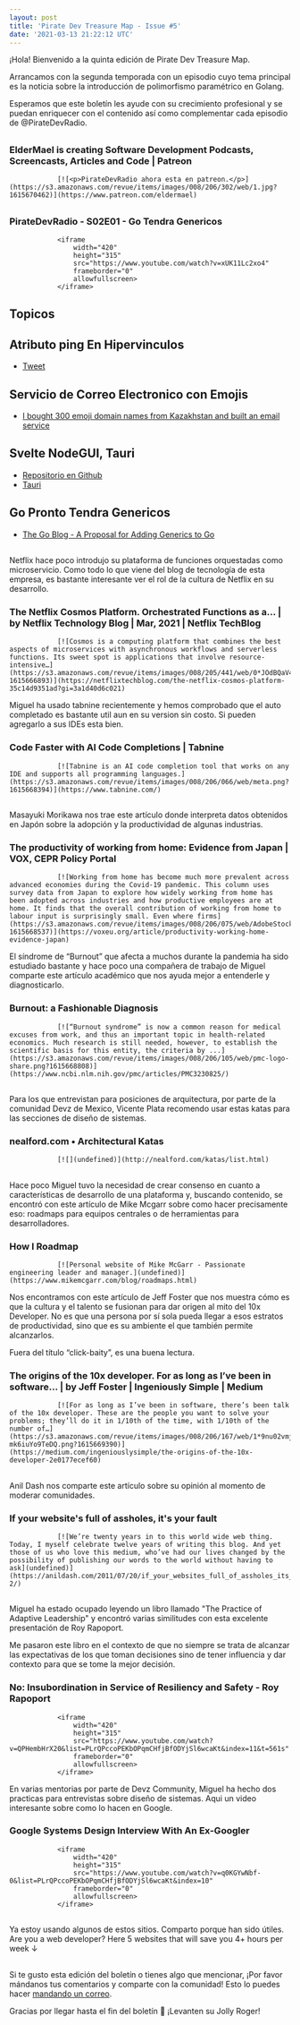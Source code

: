 ```yaml
---
layout: post
title: 'Pirate Dev Treasure Map - Issue #5'
date: '2021-03-13 21:22:12 UTC'
---
```

¡Hola! Bienvenido a la quinta edición de Pirate Dev Treasure Map.

Arrancamos con la segunda temporada con un episodio cuyo tema principal es la noticia sobre la introducción de polimorfismo paramétrico en Golang.

Esperamos que este boletín les ayude con su crecimiento profesional y se puedan enriquecer con el contenido así como complementar cada episodio de @PirateDevRadio.
## 
### ElderMael is creating Software Development Podcasts, Screencasts, Articles and Code | Patreon
                [![<p>PirateDevRadio ahora esta en patreon.</p>](https://s3.amazonaws.com/revue/items/images/008/206/302/web/1.jpg?1615670462)](https://www.patreon.com/eldermael)
                
## 
### PirateDevRadio - S02E01 - Go Tendra Genericos
                <iframe 
                    width="420" 
                    height="315" 
                    src="https://www.youtube.com/watch?v=xUK11Lc2xo4" 
                    frameborder="0" 
                    allowfullscreen>
                </iframe>
## Topicos

## Atributo ping En Hipervinculos

* [Tweet](https://twitter.com/dotnafis/status/1363320430333886464)

## Servicio de Correo Electronico con Emojis

* [I bought 300 emoji domain names from Kazakhstan and built an email service](https://tinyprojects.dev/projects/mailoji)

## Svelte NodeGUI, Tauri

* [Repositorio en Github](https://github.com/nodegui/svelte-nodegui)
* [Tauri](https://tauri.studio/en/docs/getting-started/setup-linux/)

## Go Pronto Tendra Genericos

* [The Go Blog - A Proposal for Adding Generics to Go](https://blog.golang.org/generics-proposal)
## 
Netflix hace poco introdujo su plataforma de funciones orquestadas como microservicio. Como todo lo que viene del blog de tecnología de esta empresa, es bastante interesante ver el rol de la cultura de Netflix en su desarrollo.
### The Netflix Cosmos Platform. Orchestrated Functions as a… | by Netflix Technology Blog | Mar, 2021 | Netflix TechBlog
                [![Cosmos is a computing platform that combines the best aspects of microservices with asynchronous workflows and serverless functions. Its sweet spot is applications that involve resource-intensive…](https://s3.amazonaws.com/revue/items/images/008/205/441/web/0*JOdBQaV4d4G7zy4G?1615666893)](https://netflixtechblog.com/the-netflix-cosmos-platform-35c14d9351ad?gi=3a1d40d6c021)
                
Miguel ha usado tabnine recientemente y hemos comprobado que el auto completado es bastante util aun en su version sin costo. Si pueden agregarlo a sus IDEs esta bien.
### Code Faster with AI Code Completions | Tabnine
                [![Tabnine is an AI code completion tool that works on any IDE and supports all programming languages.](https://s3.amazonaws.com/revue/items/images/008/206/066/web/meta.png?1615668394)](https://www.tabnine.com/)
                
## 
Masayuki Morikawa nos trae este artículo donde interpreta datos obtenidos en Japón sobre la adopción y la productividad de algunas industrias.
### The productivity of working from home: Evidence from Japan | VOX, CEPR Policy Portal
                [![Working from home has become much more prevalent across advanced economies during the Covid-19 pandemic. This column uses survey data from Japan to explore how widely working from home has been adopted across industries and how productive employees are at home. It finds that the overall contribution of working from home to labour input is surprisingly small. Even where firms](https://s3.amazonaws.com/revue/items/images/008/206/075/web/AdobeStock_269561182.jpeg?1615668537)](https://voxeu.org/article/productivity-working-home-evidence-japan)
                
El síndrome de “Burnout” que afecta a muchos durante la pandemia ha sido estudiado bastante y hace poco una compañera de trabajo de Miguel comparte este artículo académico que nos ayuda mejor a entenderle y diagnosticarlo.
### Burnout: a Fashionable Diagnosis
                [![“Burnout syndrome” is now a common reason for medical excuses from work, and thus an important topic in health-related economics. Much research is still needed, however, to establish the scientific basis for this entity, the criteria by ...](https://s3.amazonaws.com/revue/items/images/008/206/105/web/pmc-logo-share.png?1615668808)](https://www.ncbi.nlm.nih.gov/pmc/articles/PMC3230825/)
                
## 
Para los que entrevistan para posiciones de arquitectura, por parte de la comunidad Devz de Mexico, Vicente Plata recomendo usar estas katas para las secciones de diseño de sistemas.
### nealford.com • Architectural Katas
                [![](undefined)](http://nealford.com/katas/list.html)
                
## 
Hace poco Miguel tuvo la necesidad de crear consenso en cuanto a características de desarrollo de una plataforma y, buscando contenido, se encontró con este artículo de Mike Mcgarr sobre como hacer precisamente eso: roadmaps para equipos centrales o de herramientas para desarrolladores.
### How I Roadmap
                [![Personal website of Mike McGarr - Passionate engineering leader and manager.](undefined)](https://www.mikemcgarr.com/blog/roadmaps.html)
                
Nos encontramos con este artículo de Jeff Foster que nos muestra cómo es que la cultura y el talento se fusionan para dar origen al mito del 10x Developer. No es que una persona por sí sola pueda llegar a esos estratos de productividad, sino que es su ambiente el que también permite alcanzarlos.

Fuera del título “click-baity”, es una buena lectura.
### The origins of the 10x developer. For as long as I’ve been in software… | by Jeff Foster | Ingeniously Simple | Medium
                [![For as long as I’ve been in software, there’s been talk of the 10x developer. These are the people you want to solve your problems; they’ll do it in 1/10th of the time, with 1/10th of the number of…](https://s3.amazonaws.com/revue/items/images/008/206/167/web/1*9nu02vmjL-mk6iuYo9TeDQ.png?1615669390)](https://medium.com/ingeniouslysimple/the-origins-of-the-10x-developer-2e0177ecef60)
                
## 
Anil Dash nos comparte este artículo sobre su opinión al momento de moderar comunidades.
### If your website's full of assholes, it's your fault
                [![We’re twenty years in to this world wide web thing. Today, I myself celebrate twelve years of writing this blog. And yet those of us who love this medium, who’ve had our lives changed by the possibility of publishing our words to the world without having to ask](undefined)](https://anildash.com/2011/07/20/if_your_websites_full_of_assholes_its_your_fault-2/)
                
## 
Miguel ha estado ocupado leyendo un libro llamado "The Practice of Adaptive Leadership" y encontró varias similitudes con esta excelente presentación de Roy Rapoport.

Me pasaron este libro en el contexto de que no siempre se trata de alcanzar las expectativas de los que toman decisiones sino de tener influencia y dar contexto para que se tome la mejor decisión.
### No: Insubordination in Service of Resiliency and Safety - Roy Rapoport
                <iframe 
                    width="420" 
                    height="315" 
                    src="https://www.youtube.com/watch?v=QPHembHrX20&list=PLrQPccoPEKbOPqmCHfjBfODYjSl6wcaKt&index=11&t=561s" 
                    frameborder="0" 
                    allowfullscreen>
                </iframe>
En varias mentorias por parte de Devz Community, Miguel ha hecho dos practicas para entrevistas sobre diseño de sistemas. Aqui un video interesante sobre como lo hacen en Google.
### Google Systems Design Interview With An Ex-Googler
                <iframe 
                    width="420" 
                    height="315" 
                    src="https://www.youtube.com/watch?v=q0KGYwNbf-0&list=PLrQPccoPEKbOPqmCHfjBfODYjSl6wcaKt&index=10" 
                    frameborder="0" 
                    allowfullscreen>
                </iframe>
## 
Ya estoy usando algunos de estos sitios. Comparto porque han sido útiles.
Are you a web developer? Here 5 websites that will save you 4+ hours per week ↓
## 
Si te gusto esta edición del boletín o tienes algo que mencionar, ¡Por favor mándanos tus comentarios y comparte con la comunidad! Esto lo puedes hacer [mandando un correo](mailto:sftwr.mael@gmail.com?subject=PirateDevNews%20-%20Feedback&body=Tu%20feedback%20aqui.).

Gracias por llegar hasta el fin del boletín 💌 ¡Levanten su Jolly Roger!
        